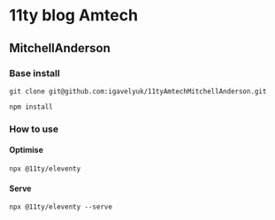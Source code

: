 #  11ty blog Amtech
## MitchellAnderson

### Base install
`git clone git@github.com:igavelyuk/11tyAmtechMitchellAnderson.git`

`npm install`


### How to use
#### Optimise
`npx @11ty/eleventy`
#### Serve
`npx @11ty/eleventy --serve`
